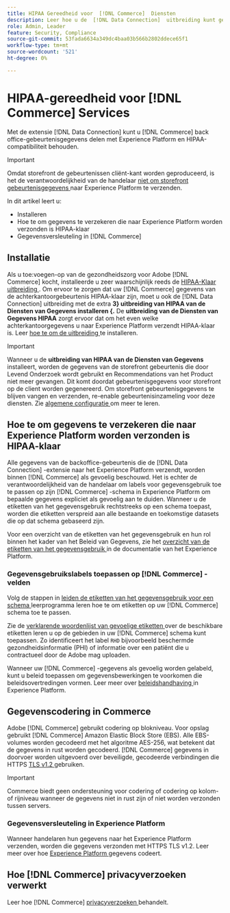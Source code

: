 ```yaml
---
title: HIPAA Gereedheid voor  [!DNL Commerce]  Diensten
description: Leer hoe u de  [!DNL Data Connection]  uitbreiding kunt gebruiken om  [!DNL Commerce]  gegevens met Experience Platform te delen en naleving te handhaven HIPAA.
role: Admin, Leader
feature: Security, Compliance
source-git-commit: 53fada6634a349dc4baa03b566b2802ddece65f1
workflow-type: tm+mt
source-wordcount: '521'
ht-degree: 0%

---
```


# HIPAA-gereedheid voor [!DNL Commerce] Services

Met de extensie [!DNL Data Connection] kunt u [!DNL Commerce] back office-gebeurtenisgegevens delen met Experience Platform en HIPAA-compatibiliteit behouden.

>[!IMPORTANT]
>
>Omdat storefront de gebeurtenissen cliënt-kant worden geproduceerd, is het de verantwoordelijkheid van de handelaar [ niet om storefront gebeurtenisgegevens ](connect-data.md#data-collection) naar Experience Platform te verzenden.

In dit artikel leert u:

- Installeren
- Hoe te om gegevens te verzekeren die naar Experience Platform worden verzonden is HIPAA-klaar
- Gegevensversleuteling in [!DNL Commerce]

## Installatie

Als u toe:voegen-op van de gezondheidszorg voor Adobe [!DNL Commerce] kocht, installeerde u zeer waarschijnlijk reeds de [ HIPAA-Klaar uitbreiding ](https://experienceleague.adobe.com/en/docs/commerce-admin/start/compliance/hipaa-ready-service/overview#installation). Om ervoor te zorgen dat uw [!DNL Commerce] gegevens van de achterkantoorgebeurtenis HIPAA-klaar zijn, moet u ook de [!DNL Data Connection] uitbreiding met de extra **3} uitbreiding van HIPAA van de Diensten van Gegevens installeren {.** De **uitbreiding van de Diensten van Gegevens HIPAA** zorgt ervoor dat om het even welke achterkantoorgegevens u naar Experience Platform verzendt HIPAA-klaar is. Leer [ hoe te om de uitbreiding ](install.md#install-the-data-services-hipaa-extension) te installeren.

>[!IMPORTANT]
>
>Wanneer u de **uitbreiding van HIPAA van de Diensten van Gegevens** installeert, worden de gegevens van de storefront gebeurtenis die door Levend Onderzoek wordt gebruikt en Recommendations van het Product niet meer gevangen. Dit komt doordat gebeurtenisgegevens voor storefront op de client worden gegenereerd. Om storefront gebeurtenisgegevens te blijven vangen en verzenden, re-enable gebeurtenisinzameling voor deze diensten. Zie [ algemene configuratie ](https://experienceleague.adobe.com/en/docs/commerce-admin/config/general/general.html#data-services) om meer te leren.

## Hoe te om gegevens te verzekeren die naar Experience Platform worden verzonden is HIPAA-klaar

Alle gegevens van de backoffice-gebeurtenis die de [!DNL Data Connection] -extensie naar het Experience Platform verzendt, worden binnen [!DNL Commerce] als gevoelig beschouwd. Het is echter de verantwoordelijkheid van de handelaar om labels voor gegevensgebruik toe te passen op zijn [!DNL Commerce] -schema in Experience Platform om bepaalde gegevens expliciet als gevoelig aan te duiden. Wanneer u de etiketten van het gegevensgebruik rechtstreeks op een schema toepast, worden die etiketten verspreid aan alle bestaande en toekomstige datasets die op dat schema gebaseerd zijn.

Voor een overzicht van de etiketten van het gegevensgebruik en hun rol binnen het kader van het Beleid van Gegevens, zie het [ overzicht van de etiketten van het gegevensgebruik ](https://experienceleague.adobe.com/en/docs/experience-platform/data-governance/labels/overview) in de documentatie van het Experience Platform.

### Gegevensgebruikslabels toepassen op [!DNL Commerce] -velden

Volg de stappen in [ leiden de etiketten van het gegevensgebruik voor een schema ](https://experienceleague.adobe.com/en/docs/experience-platform/xdm/tutorials/labels) leerprogramma leren hoe te om etiketten op uw [!DNL Commerce] schema toe te passen.

Zie de [ verklarende woordenlijst van gevoelige etiketten ](https://experienceleague.adobe.com/en/docs/experience-platform/data-governance/labels/reference#sensitive) over de beschikbare etiketten leren u op de gebieden in uw [!DNL Commerce] schema kunt toepassen. Zo identificeert het label `RHD` bijvoorbeeld beschermde gezondheidsinformatie (PHI) of informatie over een patiënt die u contractueel door de Adobe mag uploaden.

Wanneer uw [!DNL Commerce] -gegevens als gevoelig worden gelabeld, kunt u beleid toepassen om gegevensbewerkingen te voorkomen die beleidsovertredingen vormen. Leer meer over [ beleidshandhaving ](https://experienceleague.adobe.com/en/docs/experience-platform/data-governance/enforcement/overview) in Experience Platform.

## Gegevenscodering in Commerce

Adobe [!DNL Commerce] gebruikt codering op blokniveau. Voor opslag gebruikt [!DNL Commerce] Amazon Elastic Block Store (EBS). Alle EBS-volumes worden gecodeerd met het algoritme AES-256, wat betekent dat de gegevens in rust worden gecodeerd. [!DNL Commerce] gegevens in doorvoer worden uitgevoerd over beveiligde, gecodeerde verbindingen die HTTPS [ TLS v1.2 ](https://datatracker.ietf.org/doc/html/rfc5246) gebruiken.

>[!IMPORTANT]
>
>Commerce biedt geen ondersteuning voor codering of codering op kolom- of rijniveau wanneer de gegevens niet in rust zijn of niet worden verzonden tussen servers.

### Gegevensversleuteling in Experience Platform

Wanneer handelaren hun gegevens naar het Experience Platform verzenden, worden die gegevens verzonden met HTTPS TLS v1.2. Leer meer over hoe [ Experience Platform ](https://experienceleague.adobe.com/en/docs/experience-platform/landing/governance-privacy-security/encryption) gegevens codeert.

## Hoe [!DNL Commerce] privacyverzoeken verwerkt

Leer hoe [!DNL Commerce] [ privacyverzoeken ](handle-privacy-request.md) behandelt.
